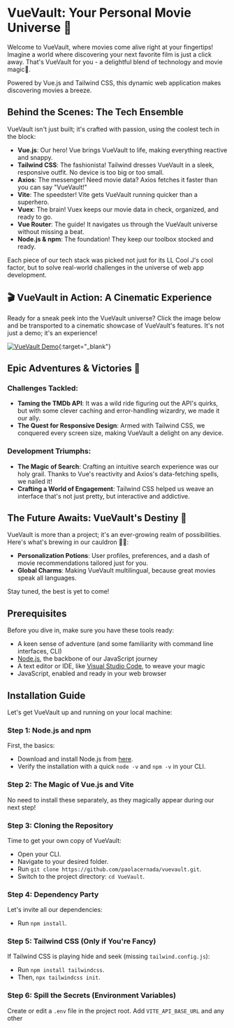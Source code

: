 # VueVault: Your Personal Movie Universe 🎥

Welcome to VueVault, where movies come alive right at your fingertips! Imagine a world where discovering your next favorite film is just a click away. That's VueVault for you - a delightful blend of technology and movie magic🌟.

Powered by Vue.js and Tailwind CSS, this dynamic web application makes discovering movies a breeze.

## Behind the Scenes: The Tech Ensemble

VueVault isn't just built; it's crafted with passion, using the coolest tech in the block:

- **Vue.js**: Our hero! Vue brings VueVault to life, making everything reactive and snappy.
- **Tailwind CSS**: The fashionista! Tailwind dresses VueVault in a sleek, responsive outfit. No device is too big or too small.
- **Axios**: The messenger! Need movie data? Axios fetches it faster than you can say "VueVault!"
- **Vite**: The speedster! Vite gets VueVault running quicker than a superhero.
- **Vuex**: The brain! Vuex keeps our movie data in check, organized, and ready to go.
- **Vue Router**: The guide! It navigates us through the VueVault universe without missing a beat.
- **Node.js & npm**: The foundation! They keep our toolbox stocked and ready.

Each piece of our tech stack was picked not just for its LL Cool J's cool factor, but to solve real-world challenges in the universe of web app development.

## 🎬 VueVault in Action: A Cinematic Experience

Ready for a sneak peek into the VueVault universe? Click the image below and be transported to a cinematic showcase of VueVault's features. It's not just a demo; it's an experience!

[![VueVault Demo](vuevault/src/assets/vuevault-thumbnail.png)](https://youtu.be/RmGX42v0YLk){:target="_blank"}

## Epic Adventures & Victories 🚀

### Challenges Tackled:

- **Taming the TMDb API**: It was a wild ride figuring out the API's quirks, but with some clever caching and error-handling wizardry, we made it our ally.
- **The Quest for Responsive Design**: Armed with Tailwind CSS, we conquered every screen size, making VueVault a delight on any device.

### Development Triumphs:

- **The Magic of Search**: Crafting an intuitive search experience was our holy grail. Thanks to Vue's reactivity and Axios's data-fetching spells, we nailed it!
- **Crafting a World of Engagement**: Tailwind CSS helped us weave an interface that's not just pretty, but interactive and addictive.

## The Future Awaits: VueVault's Destiny 🌌

VueVault is more than a project; it's an ever-growing realm of possibilities. Here's what's brewing in our cauldron 🧙‍♂️:

- **Personalization Potions**: User profiles, preferences, and a dash of movie recommendations tailored just for you.
- **Global Charms**: Making VueVault multilingual, because great movies speak all languages.

Stay tuned, the best is yet to come!

## Prerequisites

Before you dive in, make sure you have these tools ready:

- A keen sense of adventure (and some familiarity with command line interfaces, CLI)
- [Node.js](https://nodejs.org/), the backbone of our JavaScript journey
- A text editor or IDE, like [Visual Studio Code](https://code.visualstudio.com/), to weave your magic
- JavaScript, enabled and ready in your web browser

## Installation Guide

Let's get VueVault up and running on your local machine:

### Step 1: Node.js and npm

First, the basics:
- Download and install Node.js from [here](https://nodejs.org/).
- Verify the installation with a quick `node -v` and `npm -v` in your CLI.

### Step 2: The Magic of Vue.js and Vite

No need to install these separately, as they magically appear during our next step!

### Step 3: Cloning the Repository

Time to get your own copy of VueVault:
- Open your CLI.
- Navigate to your desired folder.
- Run `git clone https://github.com/paolacernada/vuevault.git`.
- Switch to the project directory: `cd VueVault`.

### Step 4: Dependency Party

Let's invite all our dependencies:
- Run `npm install`.

### Step 5: Tailwind CSS (Only if You're Fancy)

If Tailwind CSS is playing hide and seek (missing `tailwind.config.js`):
- Run `npm install tailwindcss`.
- Then, `npx tailwindcss init`.

### Step 6: Spill the Secrets (Environment Variables)

Create or edit a `.env` file in the project root. Add `VITE_API_BASE_URL` and any other
